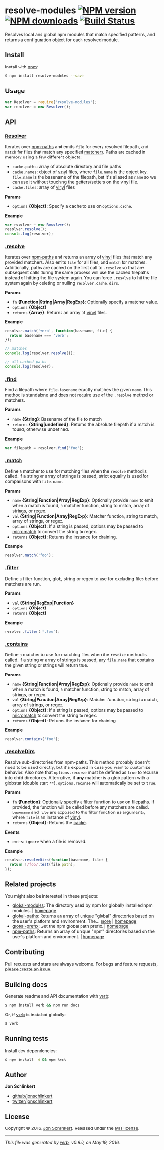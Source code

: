 # resolve-modules [![NPM version](https://img.shields.io/npm/v/resolve-modules.svg?style=flat)](https://www.npmjs.com/package/resolve-modules) [![NPM downloads](https://img.shields.io/npm/dm/resolve-modules.svg?style=flat)](https://npmjs.org/package/resolve-modules) [![Build Status](https://img.shields.io/travis/jonschlinkert/resolve-modules.svg?style=flat)](https://travis-ci.org/jonschlinkert/resolve-modules)

Resolves local and global npm modules that match specified patterns, and returns a configuration object for each resolved module.

## Install

Install with [npm](https://www.npmjs.com/):

```sh
$ npm install resolve-modules --save
```

## Usage

```js
var Resolver = require('resolve-modules');
var resolver = new Resolver();
```

## API

### [Resolver](index.js#L28)

Iterates over [npm-paths](https://github.com/jonschlinkert/npm-paths) and emits `file` for every resolved filepath, and `match` for files that match any specified [matchers](https://github.com/cezary/matchers). Paths are cached in memory using a few different objects:

* `cache.paths`: array of absolute directory and file paths
* `cache.names`: object of [vinyl](http://github.com/gulpjs/vinyl) files, where `file.name` is the object key. `file.name` is the basename of the filepath, but it's aliased as `name` so we can use it without touching the getters/setters on the vinyl file.
* `cache.files`: array of [vinyl](http://github.com/gulpjs/vinyl) files

**Params**

* `options` **{Object}**: Specify a cache to use on `options.cache`.

**Example**

```js
var resolver = new Resolver();
resolver.resolve();
console.log(resolver);
```

### [.resolve](index.js#L105)

Iterates over [npm-paths](https://github.com/jonschlinkert/npm-paths) and returns an array of [vinyl](http://github.com/gulpjs/vinyl) files that match any provided matchers. Also emits `file` for all files, and `match` for matches. Additionally, paths are cached on the first call to `.resolve` so that any subsequent calls during the same process will use the cached filepaths instead of hitting the file system again. You can force `.resolve` to hit the file system again by deleting or nulling `resolver.cache.dirs`.

**Params**

* `fn` **{Function|String|Array|RegExp}**: Optionally specify a matcher value.
* `options` **{Object}**
* `returns` **{Array}**: Returns an array of [vinyl](http://github.com/gulpjs/vinyl) files.

**Example**

```js
resolver.match('verb', function(basename, file) {
  return basename === 'verb';
});

// matches
console.log(resolver.resolve());

// all cached paths
console.log(resolver);
```

### [.find](index.js#L128)

Find a filepath where `file.basename` exactly matches the given `name`. This method is standalone and does not require use of the `.resolve` method or matchers.

**Params**

* `name` **{String}**: Basename of the file to match.
* `returns` **{String|undefined}**: Returns the absolute filepath if a match is found, otherwise undefined.

**Example**

```js
var filepath = resolver.find('foo');
```

### [.match](index.js#L157)

Define a matcher to use for matching files when the `resolve` method is called. If a string or array of strings is passed, strict equality is used for comparisons with `file.name`.

**Params**

* `name` **{String|Function|Array|RegExp}**: Optionally provide `name` to emit when a match is found, a matcher function, string to match, array of strings, or regex.
* `val` **{String|Function|Array|RegExp}**: Matcher function, string to match, array of strings, or regex.
* `options` **{Object}**: If a string is passed, options may be passed to [micromatch](https://github.com/jonschlinkert/micromatch) to convert the string to regex.
* `returns` **{Object}**: Returns the instance for chaining.

**Example**

```js
resolver.match('foo');
```

### [.filter](index.js#L186)

Define a filter function, glob, string or regex to use for excluding files before matchers are run.

**Params**

* `val` **{String|RegExp|Function}**
* `options` **{Object}**
* `returns` **{Object}**

**Example**

```js
resolver.filter('*.foo');
```

### [.contains](index.js#L204)

Define a matcher to use for matching files when the `resolve` method is called. If a string or array of strings is passed, any `file.name` that contains the given string or strings will return true.

**Params**

* `name` **{String|Function|Array|RegExp}**: Optionally provide `name` to emit when a match is found, a matcher function, string to match, array of strings, or regex.
* `val` **{String|Function|Array|RegExp}**: Matcher function, string to match, array of strings, or regex.
* `options` **{Object}**: If a string is passed, options may be passed to [micromatch](https://github.com/jonschlinkert/micromatch) to convert the string to regex.
* `returns` **{Object}**: Returns the instance for chaining.

**Example**

```js
resolver.contains('foo');
```

### [.resolveDirs](index.js#L261)

Resolve sub-directories from npm-paths. This method probably doesn't need to be used directly, but it's exposed in case you want to customize behavior. Also note that `options.recurse` must be defined as `true` to recurse into child directories. Alternative, if **any** matcher is a glob pattern with a globstar (double star: `**`), `options.recurse` will automatically be set to `true`.

**Params**

* `fn` **{Function}**: Optionally specify a filter function to use on filepaths. If provided, the function will be called before any matchers are called. `basename` and `file` are exposed to the filter function as arguments, where `file` is an instance of [vinyl](http://github.com/gulpjs/vinyl).
* `returns` **{Object}**: Returns the [cache](#cache).

**Events**

* `emits`: `ignore` when a file is removed.

**Example**

```js
resolver.resolveDirs(function(basename, file) {
  return !/foo/.test(file.path);
});
```

## Related projects

You might also be interested in these projects:

* [global-modules](https://www.npmjs.com/package/global-modules): The directory used by npm for globally installed npm modules. | [homepage](https://github.com/jonschlinkert/global-modules)
* [global-paths](https://www.npmjs.com/package/global-paths): Returns an array of unique "global" directories based on the user's platform and environment. The… [more](https://www.npmjs.com/package/global-paths) | [homepage](https://github.com/jonschlinkert/global-paths)
* [global-prefix](https://www.npmjs.com/package/global-prefix): Get the npm global path prefix. | [homepage](https://github.com/jonschlinkert/global-prefix)
* [npm-paths](https://www.npmjs.com/package/npm-paths): Returns an array of unique "npm" directories based on the user's platform and environment. | [homepage](https://github.com/jonschlinkert/npm-paths)

## Contributing

Pull requests and stars are always welcome. For bugs and feature requests, [please create an issue](https://github.com/jonschlinkert/resolve-modules/issues/new).

## Building docs

Generate readme and API documentation with [verb](https://github.com/verbose/verb):

```sh
$ npm install verb && npm run docs
```

Or, if [verb](https://github.com/verbose/verb) is installed globally:

```sh
$ verb
```

## Running tests

Install dev dependencies:

```sh
$ npm install -d && npm test
```

## Author

**Jon Schlinkert**

* [github/jonschlinkert](https://github.com/jonschlinkert)
* [twitter/jonschlinkert](http://twitter.com/jonschlinkert)

## License

Copyright © 2016, [Jon Schlinkert](https://github.com/jonschlinkert).
Released under the [MIT license](https://github.com/jonschlinkert/resolve-modules/blob/master/LICENSE).

***

_This file was generated by [verb](https://github.com/verbose/verb), v0.9.0, on May 19, 2016._